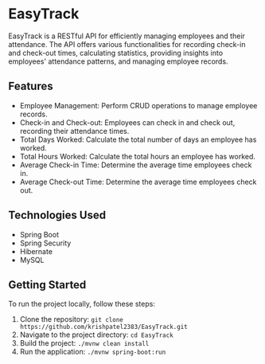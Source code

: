 # EasyTrack

 EasyTrack is a RESTful API for efficiently managing employees and their attendance. The API offers various functionalities for recording check-in and check-out times, calculating statistics, providing insights into employees' attendance patterns, and managing employee records.

## Features

  - Employee Management: Perform CRUD operations to manage employee records.
  - Check-in and Check-out: Employees can check in and check out, recording their attendance times.
  - Total Days Worked: Calculate the total number of days an employee has worked.
  - Total Hours Worked: Calculate the total hours an employee has worked.
  - Average Check-in Time: Determine the average time employees check in.
  - Average Check-out Time: Determine the average time employees check out.

## Technologies Used

- Spring Boot
- Spring Security
- Hibernate
- MySQL
  
## Getting Started

To run the project locally, follow these steps:

1. Clone the repository: `git clone https://github.com/krishpatel2383/EasyTrack.git`
2. Navigate to the project directory: `cd EasyTrack`
3. Build the project: `./mvnw clean install`
4. Run the application: `./mvnw spring-boot:run`

